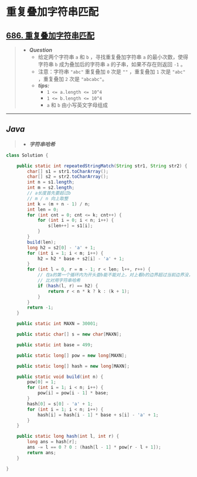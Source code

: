 # 重复叠加字符串匹配

## [686. 重复叠加字符串匹配](https://leetcode.cn/problems/repeated-string-match/)

> - ***Question***
>   - 给定两个字符串 `a` 和 `b` ，寻找重复叠加字符串 `a` 的最小次数，使得字符串 `b` 成为叠加后的字符串 `a` 的子串，如果不存在则返回 `-1` 。
>   - 注意：字符串 `"abc"` 重复叠加 `0` 次是 `""` ，重复叠加 `1` 次是 `"abc"` ，重复叠加 `2` 次是 `"abcabc"`。
>   - ***tips:***
>     - `1 <= a.length <= 10^4`
>     - `1 <= b.length <= 10^4`
>     - `a` 和 `b` 由小写英文字母组成

---

## *Java*

> - ***字符串哈希***

```java
class Solution {

    public static int repeatedStringMatch(String str1, String str2) {
        char[] s1 = str1.toCharArray();
        char[] s2 = str2.toCharArray();
        int n = s1.length;
        int m = s2.length;
        // a长度首先要超过b
        // m / n 向上取整
        int k = (m + n - 1) / n;
        int len = 0;
        for (int cnt = 0; cnt <= k; cnt++) {
            for (int i = 0; i < n; i++) {
                s[len++] = s1[i];
            }
        }
        build(len);
        long h2 = s2[0] - 'a' + 1;
        for (int i = 1; i < m; i++) {
            h2 = h2 * base + s2[i] - 'a' + 1;
        }
        for (int l = 0, r = m - 1; r < len; l++, r++) {
            // 在a的第一个循环内为开头查b能不能对上，对上看b的边界超过当前边界没，超过就k+1不然就k
            // 比对用字符串哈希
            if (hash(l, r) == h2) {
                return r < n * k ? k : (k + 1);
            }
        }
        return -1;
    }

    public static int MAXN = 30001;

    public static char[] s = new char[MAXN];

    public static int base = 499;

    public static long[] pow = new long[MAXN];

    public static long[] hash = new long[MAXN];

    public static void build(int n) {
        pow[0] = 1;
        for (int i = 1; i < n; i++) {
            pow[i] = pow[i - 1] * base;
        }
        hash[0] = s[0] - 'a' + 1;
        for (int i = 1; i < n; i++) {
            hash[i] = hash[i - 1] * base + s[i] - 'a' + 1;
        }
    }

    public static long hash(int l, int r) {
        long ans = hash[r];
        ans -= l == 0 ? 0 : (hash[l - 1] * pow[r - l + 1]);
        return ans;
    }

}
```
